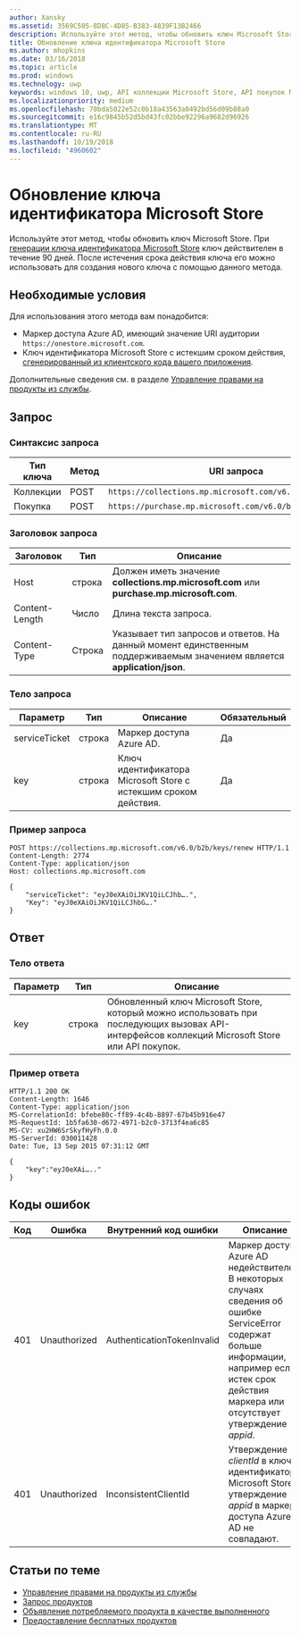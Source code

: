 ```yaml
---
author: Xansky
ms.assetid: 3569C505-8D8C-4D85-B383-4839F13B2466
description: Используйте этот метод, чтобы обновить ключ Microsoft Store.
title: Обновление ключа идентификатора Microsoft Store
ms.author: mhopkins
ms.date: 03/16/2018
ms.topic: article
ms.prod: windows
ms.technology: uwp
keywords: windows 10, uwp, API коллекции Microsoft Store, API покупок Microsoft Store, ключ Microsoft Store, обновление
ms.localizationpriority: medium
ms.openlocfilehash: 70bda5022e52c0b18a43563a0492bd56d09b88a0
ms.sourcegitcommit: e16c9845b52d5bd43fc02bbe92296a9682d96926
ms.translationtype: MT
ms.contentlocale: ru-RU
ms.lasthandoff: 10/19/2018
ms.locfileid: "4960602"
---
```

# <a name="renew-a-microsoft-store-id-key"></a>Обновление ключа идентификатора Microsoft Store


Используйте этот метод, чтобы обновить ключ Microsoft Store. При [генерации ключа идентификатора Microsoft Store](view-and-grant-products-from-a-service.md#step-4) ключ действителен в течение 90 дней. После истечения срока действия ключа его можно использовать для создания нового ключа с помощью данного метода.

## <a name="prerequisites"></a>Необходимые условия


Для использования этого метода вам понадобится:

* Маркер доступа Azure AD, имеющий значение URI аудитории `https://onestore.microsoft.com`.
* Ключ идентификатора Microsoft Store с истекшим сроком действия, [сгенерированный из клиентского кода вашего приложения](view-and-grant-products-from-a-service.md#step-4).

Дополнительные сведения см. в разделе [Управление правами на продукты из службы](view-and-grant-products-from-a-service.md).

## <a name="request"></a>Запрос

### <a name="request-syntax"></a>Синтаксис запроса

| Тип ключа    | Метод | URI запроса                                              |
|-------------|--------|----------------------------------------------------------|
| Коллекции | POST   | ```https://collections.mp.microsoft.com/v6.0/b2b/keys/renew``` |
| Покупка    | POST   | ```https://purchase.mp.microsoft.com/v6.0/b2b/keys/renew```    |


### <a name="request-header"></a>Заголовок запроса

| Заголовок         | Тип   | Описание                                                                                           |
|----------------|--------|-------------------------------------------------------------------------------------------------------|
| Host           | строка | Должен иметь значение **collections.mp.microsoft.com** или **purchase.mp.microsoft.com**.           |
| Content-Length | Число | Длина текста запроса.                                                                       |
| Content-Type   | Строка | Указывает тип запросов и ответов. На данный момент единственным поддерживаемым значением является **application/json**. |


### <a name="request-body"></a>Тело запроса

| Параметр     | Тип   | Описание                       | Обязательный |
|---------------|--------|-----------------------------------|----------|
| serviceTicket | строка | Маркер доступа Azure AD.        | Да      |
| key           | строка | Ключ идентификатора Microsoft Store с истекшим сроком действия. | Да       |


### <a name="request-example"></a>Пример запроса

```syntax
POST https://collections.mp.microsoft.com/v6.0/b2b/keys/renew HTTP/1.1
Content-Length: 2774
Content-Type: application/json
Host: collections.mp.microsoft.com

{
    "serviceTicket": "eyJ0eXAiOiJKV1QiLCJhb….",
    "Key": "eyJ0eXAiOiJKV1QiLCJhbG…."
}
```

## <a name="response"></a>Ответ


### <a name="response-body"></a>Тело ответа

| Параметр | Тип   | Описание                                                                                                            |
|-----------|--------|------------------------------------------------------------------------------------------------------------------------|
| key       | строка | Обновленный ключ Microsoft Store, который можно использовать при последующих вызовах API-интерфейсов коллекций Microsoft Store или API покупок. |


### <a name="response-example"></a>Пример ответа

```syntax
HTTP/1.1 200 OK
Content-Length: 1646
Content-Type: application/json
MS-CorrelationId: bfebe80c-ff89-4c4b-8897-67b45b916e47
MS-RequestId: 1b5fa630-d672-4971-b2c0-3713f4ea6c85
MS-CV: xu2HW6SrSkyfHyFh.0.0
MS-ServerId: 030011428
Date: Tue, 13 Sep 2015 07:31:12 GMT

{
    "key":"eyJ0eXAi….."
}
```

## <a name="error-codes"></a>Коды ошибок


| Код | Ошибка        | Внутренний код ошибки           | Описание   |
|------|--------------|----------------------------|---------------|
| 401  | Unauthorized | AuthenticationTokenInvalid | Маркер доступа Azure AD недействителен. В некоторых случаях сведения об ошибке ServiceError содержат больше информации, например если истек срок действия маркера или отсутствует утверждение *appid*. |
| 401  | Unauthorized | InconsistentClientId       | Утверждение *clientId* в ключе идентификатора Microsoft Store и утверждение *appid* в маркере доступа Azure AD не совпадают.                                                                     |


## <a name="related-topics"></a>Статьи по теме


* [Управление правами на продукты из службы](view-and-grant-products-from-a-service.md)
* [Запрос продуктов](query-for-products.md)
* [Объявление потребляемого продукта в качестве выполненного](report-consumable-products-as-fulfilled.md)
* [Предоставление бесплатных продуктов](grant-free-products.md)
